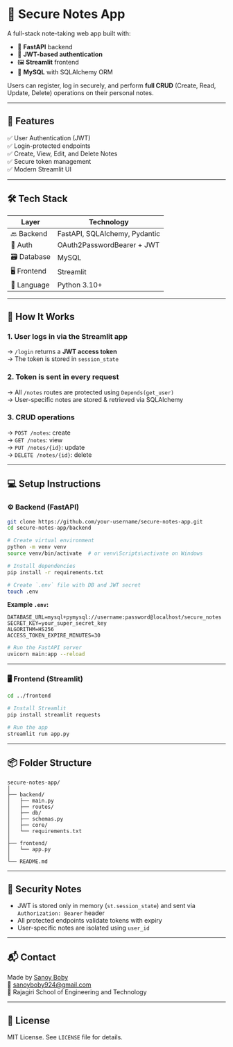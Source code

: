 # 🔐 Secure Notes App

A full-stack note-taking web app built with:

- 🧠 **FastAPI** backend
- 🔐 **JWT-based authentication**
- 🖼 **Streamlit** frontend
- 💽 **MySQL** with SQLAlchemy ORM

Users can register, log in securely, and perform **full CRUD** (Create, Read, Update, Delete) operations on their personal notes.

---

## 🚀 Features

✅ User Authentication (JWT)  
✅ Login-protected endpoints  
✅ Create, View, Edit, and Delete Notes  
✅ Secure token management  
✅ Modern Streamlit UI

---

## 🛠 Tech Stack

| Layer        | Technology     |
|--------------|----------------|
| 🔙 Backend    | FastAPI, SQLAlchemy, Pydantic |
| 🔐 Auth       | OAuth2PasswordBearer + JWT |
| 🗃 Database   | MySQL          |
| 🖥 Frontend   | Streamlit      |
| 🐍 Language   | Python 3.10+   |

---

## 🧪 How It Works

### 1. User logs in via the Streamlit app  
→ `/login` returns a **JWT access token**  
→ The token is stored in `session_state`

### 2. Token is sent in every request  
→ All `/notes` routes are protected using `Depends(get_user)`  
→ User-specific notes are stored & retrieved via SQLAlchemy

### 3. CRUD operations  
→ `POST /notes`: create  
→ `GET /notes`: view  
→ `PUT /notes/{id}`: update  
→ `DELETE /notes/{id}`: delete

---

## 💻 Setup Instructions

### ⚙️ Backend (FastAPI)

```bash
git clone https://github.com/your-username/secure-notes-app.git
cd secure-notes-app/backend

# Create virtual environment
python -m venv venv
source venv/bin/activate  # or venv\Scripts\activate on Windows

# Install dependencies
pip install -r requirements.txt

# Create `.env` file with DB and JWT secret
touch .env
```

**Example `.env`:**

```env
DATABASE_URL=mysql+pymysql://username:password@localhost/secure_notes
SECRET_KEY=your_super_secret_key
ALGORITHM=HS256
ACCESS_TOKEN_EXPIRE_MINUTES=30
```

```bash
# Run the FastAPI server
uvicorn main:app --reload
```

---

### 🖥 Frontend (Streamlit)

```bash
cd ../frontend

# Install Streamlit
pip install streamlit requests

# Run the app
streamlit run app.py
```

---

## 📦 Folder Structure

```
secure-notes-app/
│
├── backend/
│   ├── main.py
│   ├── routes/
│   ├── db/
│   ├── schemas.py
│   ├── core/
│   └── requirements.txt
│
├── frontend/
│   └── app.py
│
└── README.md
```

---

## 🔐 Security Notes

- JWT is stored only in memory (`st.session_state`) and sent via `Authorization: Bearer` header
- All protected endpoints validate tokens with expiry
- User-specific notes are isolated using `user_id`

---

## 📬 Contact

Made by [Sanoy Boby](https://github.com/sanoyboby)  
📧 sanoyboby924@gmail.com  
📍 Rajagiri School of Engineering and Technology

---

## 📜 License

MIT License. See `LICENSE` file for details.

